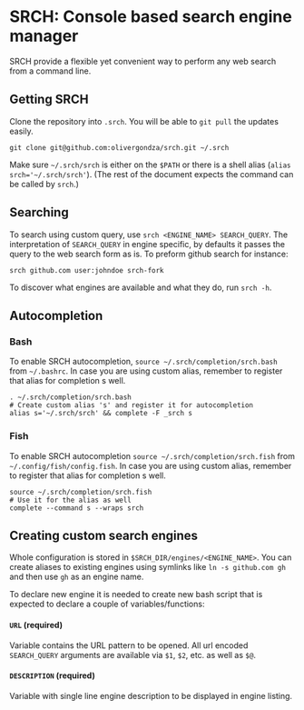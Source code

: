 # SRCH: Console based search engine manager

SRCH provide a flexible yet convenient way to perform any web search from a command line.

## Getting SRCH

Clone the repository into `.srch`. You will be able to `git pull` the updates easily.

    git clone git@github.com:olivergondza/srch.git ~/.srch

Make sure `~/.srch/srch` is either on the `$PATH` or there is a shell alias (`alias srch='~/.srch/srch'`). (The rest of the document expects the command can be called by `srch`.)

## Searching

To search using custom query, use `srch <ENGINE_NAME> SEARCH_QUERY`. The interpretation of `SEARCH_QUERY` in engine specific, by defaults it passes the query to the web search form as is. To preform github search for instance:

    srch github.com user:johndoe srch-fork

To discover what engines are available and what they do, run `srch -h`.

## Autocompletion

### Bash

To enable SRCH autocompletion, `source ~/.srch/completion/srch.bash` from `~/.bashrc`. In case you are using custom alias, remember to register that alias for completion s well.

    . ~/.srch/completion/srch.bash
    # Create custom alias 's' and register it for autocompletion
    alias s='~/.srch/srch' && complete -F _srch s

### Fish

To enable SRCH autocompletion `source ~/.srch/completion/srch.fish` from `~/.config/fish/config.fish`. In case you are using custom alias, remember to register that alias for completion s well.

    source ~/.srch/completion/srch.fish
    # Use it for the alias as well
    complete --command s --wraps srch

## Creating custom search engines

Whole configuration is stored in `$SRCH_DIR/engines/<ENGINE_NAME>`. You can create aliases to existing engines using symlinks like `ln -s github.com gh` and then use `gh` as an engine name.

To declare new engine it is needed to create new bash script that is expected to declare a couple of variables/functions:

#### `URL` (required)

Variable contains the URL pattern to be opened. All url encoded `SEARCH_QUERY` arguments are available via `$1`, `$2`, etc. as well as `$@`.

#### `DESCRIPTION` (required)

Variable with single line engine description to be displayed in engine listing.
